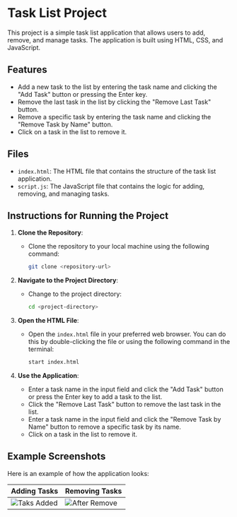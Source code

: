 # Task List Project

This project is a simple task list application that allows users to add, remove, and manage tasks. The application is built using HTML, CSS, and JavaScript.

## Features

- Add a new task to the list by entering the task name and clicking the "Add Task" button or pressing the Enter key.
- Remove the last task in the list by clicking the "Remove Last Task" button.
- Remove a specific task by entering the task name and clicking the "Remove Task by Name" button.
- Click on a task in the list to remove it.

## Files

- `index.html`: The HTML file that contains the structure of the task list application.
- `script.js`: The JavaScript file that contains the logic for adding, removing, and managing tasks.

## Instructions for Running the Project

1. **Clone the Repository**:
   - Clone the repository to your local machine using the following command:

     ```sh
     git clone <repository-url>
     ```

2. **Navigate to the Project Directory**:
   - Change to the project directory:

     ```sh
     cd <project-directory>
     ```

3. **Open the HTML File**:
   - Open the `index.html` file in your preferred web browser. You can do this by double-clicking the file or using the following command in the terminal:

     ```sh
     start index.html
     ```

4. **Use the Application**:
   - Enter a task name in the input field and click the "Add Task" button or press the Enter key to add a task to the list.
   - Click the "Remove Last Task" button to remove the last task in the list.
   - Enter a task name in the input field and click the "Remove Task by Name" button to remove a specific task by its name.
   - Click on a task in the list to remove it.

## Example Screenshots

Here is an example of how the application looks:

| Adding Tasks | Removing Tasks |
|--------------|----------------|
|![Taks Added](https://github.com/user-attachments/assets/cacafede-241d-4ad3-8533-7b4c4b2f54b3)|![After Remove](https://github.com/user-attachments/assets/2d86d615-e68b-49d0-9d00-05b696350d23)|


